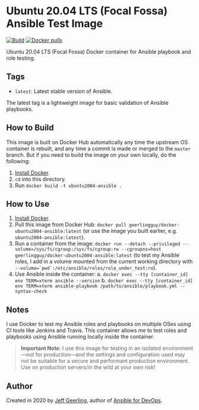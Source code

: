 # Ubuntu 20.04 LTS (Focal Fossa) Ansible Test Image

[![Build](https://github.com/geerlingguy/docker-ubuntu2004-ansible/actions/workflows/build.yml/badge.svg)](https://github.com/geerlingguy/docker-ubuntu2004-ansible/actions/workflows/build.yml) [![Docker pulls](https://img.shields.io/docker/pulls/geerlingguy/docker-ubuntu2004-ansible)](https://hub.docker.com/r/geerlingguy/docker-ubuntu2004-ansible/)

Ubuntu 20.04 LTS (Focal Fossa) Docker container for Ansible playbook and role testing.

## Tags

  - `latest`: Latest stable version of Ansible.

The latest tag is a lightweight image for basic validation of Ansible playbooks.

## How to Build

This image is built on Docker Hub automatically any time the upstream OS container is rebuilt, and any time a commit is made or merged to the `master` branch. But if you need to build the image on your own locally, do the following:

  1. [Install Docker](https://docs.docker.com/install/).
  2. `cd` into this directory.
  3. Run `docker build -t ubuntu2004-ansible .`

## How to Use

  1. [Install Docker](https://docs.docker.com/engine/installation/).
  2. Pull this image from Docker Hub: `docker pull geerlingguy/docker-ubuntu2004-ansible:latest` (or use the image you built earlier, e.g. `ubuntu2004-ansible:latest`).
  3. Run a container from the image: `docker run --detach --privileged --volume=/sys/fs/cgroup:/sys/fs/cgroup:rw --cgroupns=host geerlingguy/docker-ubuntu2004-ansible:latest` (to test my Ansible roles, I add in a volume mounted from the current working directory with ``--volume=`pwd`:/etc/ansible/roles/role_under_test:ro``).
  4. Use Ansible inside the container:
    a. `docker exec --tty [container_id] env TERM=xterm ansible --version`
    b. `docker exec --tty [container_id] env TERM=xterm ansible-playbook /path/to/ansible/playbook.yml --syntax-check`

## Notes

I use Docker to test my Ansible roles and playbooks on multiple OSes using CI tools like Jenkins and Travis. This container allows me to test roles and playbooks using Ansible running locally inside the container.

> **Important Note**: I use this image for testing in an isolated environment—not for production—and the settings and configuration used may not be suitable for a secure and performant production environment. Use on production servers/in the wild at your own risk!

## Author

Created in 2020 by [Jeff Geerling](https://www.jeffgeerling.com/), author of [Ansible for DevOps](https://www.ansiblefordevops.com/).
